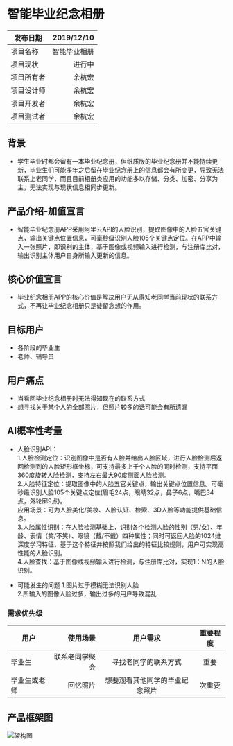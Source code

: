 # 智能毕业纪念相册    

| 发布日期        | 2019/12/10    |     
| --------   | -----:  | 
| 项目名称        | 智能毕业相册     |
| 项目现状        | 进行中       |
| 项目所有者        | 余杭宏      |
| 项目设计师        | 余杭宏      |
| 项目开发者        | 余杭宏      |
| 项目测试者        | 余杭宏      |


##  背景
-  学生毕业时都会留有一本毕业纪念册，但纸质版的毕业纪念册并不能持续更新，毕业生们可能多年之后留在毕业纪念册上的信息都会有所变更，导致无法联系上老同学，而且目前相册类应用的功能多以存储、分类、加密、分享为主，无法实现与现状信息相同步更新。

##  产品介绍-加值宣言
-  智能毕业纪念册APP采用阿里云API的人脸识别，提取图像中的人脸五官关键点，输出关键点位置信息，可毫秒级识别人脸105个关键点定位。在APP中输入一张照片，即识别的主体，基于图像或视频输入进行检测，与注册库比对，输出识别主体用户自身所输入更新的信息。

##  核心价值宣言  
-  毕业纪念相册APP的核心价值是解决用户无从得知老同学当前现状的联系方式，不再让毕业纪念相册只是徒留念想的作用。

##  目标用户  
-  各阶段的毕业生
-  老师、辅导员

##  用户痛点
-  当看回毕业纪念相册时无法得知现在的联系方式
-  想寻找关于某个人的全部照片，但照片较多的话可能会有所遗漏   




##  AI概率性考量

-  人脸识别API：     
1.人脸检测定位：识别图像中是否有人脸并给出人脸区域，进行人脸检测后返回检测到的人脸矩形框坐标，可支持最多上千个人脸的同时检测，支持平面360度旋转人脸检测，支持左右最大90度侧面人脸检测。      
2.人脸特征定位：提取图像中的人脸五官关键点，输出关键点位置信息。可毫秒级识别人脸105个关键点定位(眉毛24点，眼睛32点，鼻子6点，嘴巴34点，外轮廓9点)。    
应用场景：可为人脸美化/美妆、人脸认证、检索、3D人脸等功能提供基础信息。    
3.人脸属性识别：在人脸检测基础上，识别各个检测人脸的性别（男/女）、年龄、表情（笑/不笑）、眼镜（戴/不戴）四种属性；同时可返回人脸的1024维深度学习特征，基于这个特征并按照我们给出的特征比较规则，用户可实现高性能的人脸识别。    
4.人脸查找：基于图像或视频输入进行检测，与注册库比对，实现1：N的人脸识别。    

-  可能发生的问题
1.图片过于模糊无法识别人脸     
2.所输入的图像人脸过多，输出过多的用户导致混乱    

###  需求优先级
| 用户        | 使用场景    | 用户需求    | 重要程度     |
| --------   | -----:  | :----: | :----: |
| 毕业生        | 联系老同学聚会      |  寻找老同学的联系方式     | 重要    |
| 毕业生或老师       | 回忆照片    | 想要观看其他同学的毕业纪念照片    | 次重要     |

##  产品框架图   

![架构图](https://images.gitee.com/uploads/images/2019/1224/154109_404239ec_1648172.png "屏幕截图.png")


